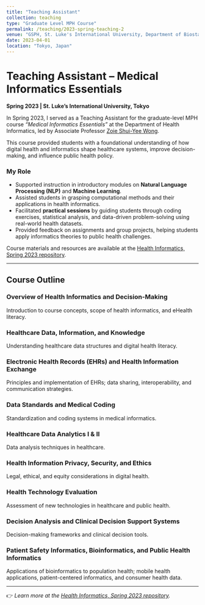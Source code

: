 ```yaml
---
title: "Teaching Assistant"
collection: teaching
type: "Graduate Level MPH Course"
permalink: /teaching/2023-spring-teaching-2
venue: "GSPH, St. Luke's International University, Department of Biostatistics and Bioinformatics"
date: 2023-04-01
location: "Tokyo, Japan"
---
```


# Teaching Assistant – Medical Informatics Essentials  
**Spring 2023 | St. Luke’s International University, Tokyo**  

In Spring 2023, I served as a Teaching Assistant for the graduate-level MPH course *“Medical Informatics Essentials”* at the Department of Health Informatics, led by Associate Professor [Zoie Shui-Yee Wong](https://researchmap.jp/zoiewong).  

This course provided students with a foundational understanding of how digital health and informatics shape healthcare systems, improve decision-making, and influence public health policy.  

### My Role
- Supported instruction in introductory modules on **Natural Language Processing (NLP)** and **Machine Learning**.  
- Assisted students in grasping computational methods and their applications in health informatics.  
- Facilitated **practical sessions** by guiding students through coding exercises, statistical analysis, and data-driven problem-solving using real-world health datasets.  
- Provided feedback on assignments and group projects, helping students apply informatics theories to public health challenges.  

Course materials and resources are available at the [Health Informatics, Spring 2023 repository](https://github.com/tgyeltshen/Health_Informatics_Teaching_Spring2023).  

---

## Course Outline  

### Overview of Health Informatics and Decision-Making  
Introduction to course concepts, scope of health informatics, and eHealth literacy.  

### Healthcare Data, Information, and Knowledge  
Understanding healthcare data structures and digital health literacy.  

### Electronic Health Records (EHRs) and Health Information Exchange  
Principles and implementation of EHRs; data sharing, interoperability, and communication strategies.  

### Data Standards and Medical Coding  
Standardization and coding systems in medical informatics.  

### Healthcare Data Analytics I & II  
Data analysis techniques in healthcare.  

### Health Information Privacy, Security, and Ethics  
Legal, ethical, and equity considerations in digital health.  

### Health Technology Evaluation  
Assessment of new technologies in healthcare and public health.  

### Decision Analysis and Clinical Decision Support Systems  
Decision-making frameworks and clinical decision tools.  

### Patient Safety Informatics, Bioinformatics, and Public Health Informatics  
Applications of bioinformatics to population health; mobile health applications, patient-centered informatics, and consumer health data.  

---

👉 *Learn more at the [Health Informatics, Spring 2023 repository](https://github.com/tgyeltshen/Health_Informatics_Teaching_Spring2023).*  
